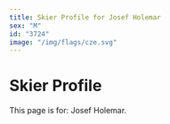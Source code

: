 ```yaml
---
title: Skier Profile for Josef Holemar
sex: "M"
id: "3724"
image: "/img/flags/cze.svg" 
---
```


# Skier Profile

This page is for: Josef Holemar.
    
